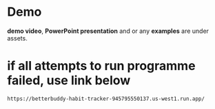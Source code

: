 # Demo
 **demo video**, **PowerPoint presentation** and or any **examples** are under assets.

# if all attempts to run programme failed, use link below
``
 https://betterbuddy-habit-tracker-945795550137.us-west1.run.app/
``
